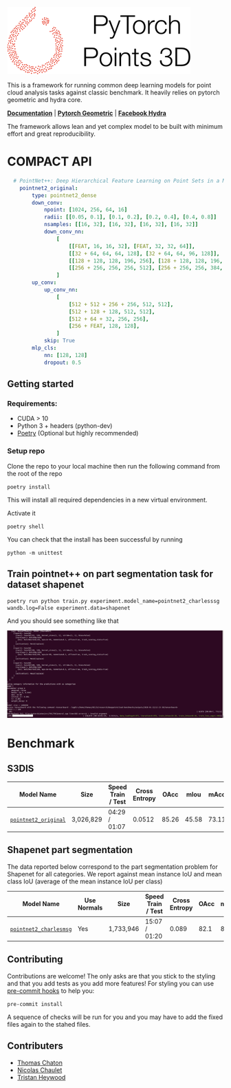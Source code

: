 ![Project Logo](/docs/logo.png)

This is a framework for running common deep learning models for point cloud analysis tasks against classic benchmark. It heavily relies on pytorch geometric and hydra core.

**[Documentation](https://deeppointcloud-benchmarks.readthedocs.io/en/latest/)** | **[Pytorch Geometric](https://pytorch-geometric.readthedocs.io/en/latest/notes/resources.html)** | **[Facebook Hydra](https://hydra.cc/)**

The framework allows lean and yet complex model to be built with minimum effort and great reproducibility.

# COMPACT API
```yaml
  # PointNet++: Deep Hierarchical Feature Learning on Point Sets in a Metric Space (https://arxiv.org/abs/1706.02413)
    pointnet2_original:
        type: pointnet2_dense
        down_conv:
            npoint: [1024, 256, 64, 16]
            radii: [[0.05, 0.1], [0.1, 0.2], [0.2, 0.4], [0.4, 0.8]]
            nsamples: [[16, 32], [16, 32], [16, 32], [16, 32]]
            down_conv_nn:
                [
                    [[FEAT, 16, 16, 32], [FEAT, 32, 32, 64]],
                    [[32 + 64, 64, 64, 128], [32 + 64, 64, 96, 128]],
                    [[128 + 128, 128, 196, 256], [128 + 128, 128, 196, 256]],
                    [[256 + 256, 256, 256, 512], [256 + 256, 256, 384, 512]],
                ]
        up_conv:
            up_conv_nn:
                [
                    [512 + 512 + 256 + 256, 512, 512],
                    [512 + 128 + 128, 512, 512],
                    [512 + 64 + 32, 256, 256],
                    [256 + FEAT, 128, 128],
                ]
            skip: True
        mlp_cls:
            nn: [128, 128]
            dropout: 0.5
```

## Getting started
### Requirements:
* CUDA > 10
* Python 3 + headers (python-dev)
* [Poetry](https://poetry.eustace.io/) (Optional but highly recommended)

### Setup repo
Clone the repo to your local machine then run the following command from the root of the repo
```
poetry install
```
This will install all required dependencies in a new virtual environment.

Activate it
```
poetry shell
```
You can check that the install has been successful by running
```
python -m unittest
```

## Train pointnet++ on part segmentation task for dataset shapenet
```
poetry run python train.py experiment.model_name=pointnet2_charlesssg wandb.log=False experiment.data=shapenet
```
And you should see something like that

![logging](/docs/imgs/logging.png)

# Benchmark
## S3DIS


| Model Name | Size | Speed Train / Test | Cross Entropy | OAcc | mIou | mAcc |
| ------------- | ------------- | ------------- | ------------- | ------------- | ------------- | ------------- |
| [```pointnet2_original```](/benchmark/s3dis_fold5/Pointnet2_original.md)| 3,026,829 | 04:29 / 01:07 | 0.0512 | 85.26 | 45.58 | 73.11

## Shapenet part segmentation
The data reported below correspond to the part segmentation problem for Shapenet for all categories. We report against mean instance IoU and mean class IoU (average of the mean instance IoU per class)

| Model Name | Use Normals | Size | Speed Train / Test | Cross Entropy | OAcc | mIou | mAcc |
| ------------- | ------------- | ------------- | ------------- | ------------- | ------------- | ------------- | ------------- |
| [```pointnet2_charlesmsg```](/benchmark/s3dis_fold5/Pointnet2_original.md) | Yes | 1,733,946 | 15:07 / 01:20 | 0.089 | 82.1 | 85.1 | 73.11 |


## Contributing
Contributions are welcome! The only asks are that you stick to the styling and that you add tests as you add more features!
For styling you can use [pre-commit hooks](https://ljvmiranda921.github.io/notebook/2018/06/21/precommits-using-black-and-flake8/) to help you:
```
pre-commit install
```
A sequence of checks will be run for you and you may have to add the fixed files again to the stahed files.

## Contributers
- [Thomas Chaton](https://github.com/tchaton)
- [Nicolas Chaulet](https://github.com/nicolas-chaulet)
- [Tristan Heywood](https://github.com/tristanheywood)
